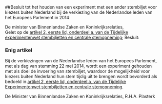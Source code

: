 <meta http-equiv='Content-Type' content='text/html; charset=utf-8' />

##Besluit tot het houden van een experiment met een ander stembiljet voor kiezers buiten Nederland bij de verkiezing van de Nederlandse leden van het Europees Parlement in 2014

De minister van Binnenlandse Zaken en Koninkrijksrelaties,  
Gelet op de [artikel 2, eerste lid, onderdeel a, van de Tijdelijke experimentenwet stembiljetten en centrale stemopneming](../../../../../../../../../../../wet/tijdelijke/experimentenwet/stembiljetten/en/centrale/stemopneming/BWBR0033598/README.md);
Besluit:    

### Enig artikel  

Bij de verkiezingen van de Nederlandse leden van het Europees Parlement, met als dag van stemming 22 mei 2014, wordt een experiment gehouden met als doel de invoering van stembiljet, waardoor de mogelijkheid voor kiezers buiten Nederland hun stem tijdig uit te brengen wordt bevorderd als bedoeld in [artikel 2, eerste lid, onderdeel a, van de Tijdelijke Experimentenwet stembiljetten en centrale stemopneming](../../../../../../../../../../../wet/tijdelijke/experimentenwet/stembiljetten/en/centrale/stemopneming/BWBR0033598/README.md). 

De 
Minister van Binnenlandse Zaken en Koninkrijksrelaties,
R.H.A. Plasterk     
